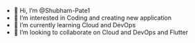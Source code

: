 - 👋 Hi, I’m @Shubham-Pate1
- 👀 I’m interested in Coding and creating new application
- 🌱 I’m currently learning Cloud and DevOps
- 💞️ I’m looking to collaborate on Cloud and DevOps and Flutter

<!---
Shubham-Pate1/Shubham-Pate1 is a ✨ special ✨ repository because its `README.md` (this file) appears on your GitHub profile.
You can click the Preview link to take a look at your changes.
--->
